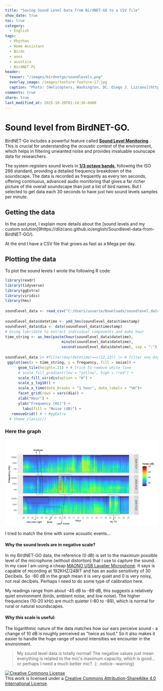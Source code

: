 ```yaml
---
title: "Saving Sound Level Data from BirdNET-GO to a CSV file"
show_date: true
toc: true
category: 
  - English
tags: 
  - Phython
  - Home Assistant
  - Birds
  - aves
  - acustica
  - BirdNET-Pi 
header:
  teaser: "/images/birdnetgo/soundlevels.png"
  overlay_image: /images/texture-feature-17.jpg
  caption: "Photo: [Helicopters, Washington, DC. Diego J. Lizcano](https://www.instagram.com/walking_tapir/)"
comments: true
share: true
last_modified_at: 2025-10-20T01:24:36-0400
---
```



# Sound level from BirdNET-GO. 

BirdNET-Go includes a powerful feature called [**Sound Level Monitoring**](https://github.com/tphakala/birdnet-go/blob/main/doc/wiki/guide.md#sound-level-monitoring). This is crucial for understanding the *acoustic context* of the environment, which helps in filtering unwanted noise and provides invaluable sounscape data for researchers.

The system registers sound levels in [**1/3 octave bands**](https://www.engineeringtoolbox.com/octave-bands-frequency-limits-d_1602.html), following the ISO 266 standard, providing a detailed frequency breakdown of the soundscape.  The data is recorded as frequently as every ten seconds, offering continuous, advanced audio monitoring that gives a far richer picture of the overall soundscape than just a list of bird names. But I selected to get data each 30 seconds to have just two sound levels samples per minute.


## Getting the data

In the past post, I explain more details about the 
[sound levels and my custom solution]9https://dlizcano.github.io/english/Soundlevel-data-from-BirdNET-GO/).



At the end I have a CSV file that grows as fast as a Mega per day. 

## Plotting the data

To plot the sound levels I wrote the following R code:

```R
library(readr)
library(tidyverse)
library(ggExtra)
library(viridis)
library(hms)

soundlevel_data <- read_csv("C:/Users/usuario/Downloads/soundlevel_data.csv", col_types = cols(timestamp = col_character()))

soundlevel_data$datetime <- ymd_hms(soundlevel_data$timestamp)
soundlevel_data$dia <- date(soundlevel_data$timestamp)
# Using lubridate to extract individual components and make hour
time_string <- as_hms(paste(hour(soundlevel_data$datetime),
                          minute(soundlevel_data$datetime),
                          second(soundlevel_data$datetime), sep = ":"))

soundlevel_data |> #filter(day(datetime)==c(22,23)) |> # filter one day
 ggplot(aes(x = time_string, y = frequency, fill = noise)) +
      geom_tile(height=.11) + # trick to remove white line
      # scale_fill_gradient(low = "yellow", high = "red") +
      scale_fill_viridis(option = "H") +
      scale_y_log10() +
      scale_x_time(date_breaks = "1 hour", date_labels = "%H")+
      facet_grid(rows = vars(dia)) +
      xlab("Hour") +
      ylab("Frequency (Hz)") +
        labs(fill = "Noise (dB)") +
   removeGrid() # + #ggExtra 
  # theme_classic() 

```

### Here the graph


![Sound Levels](/images/birdnetgo/soundlevels.png)

I tried to match the time with some acoustic events... 

#### Why the sound levels are in negative scale? 


In my BirdNET-GO data, the reference (0 dB) is set to the maximum possible level of the microphone (without distortion) that I use to capture the sound. In my case I am using a cheap [MAONO USB Lavalier Microphone](https://www.amazon.com/Microphone-MAONO-Omnidirectional-Microphone-Recording-Broadcasting/dp/B074BLM973?th=1). It says is capable of recording at 192KHZ/24BIT and has an audio sensitivity of 30 Decibels. So -80 dB in the graph mean it is very quiet and 0 is very noisy, not real decibels. Perhaps I need to do some type of calibration here.

My readings range from about -45 dB to -89 dB, this suggests a relatively quiet environment (birds, ambient noise, and low noise). The higher frequencies (10-20 kHz) are much quieter (-80 to -89), which is normal for rural or natural soundscapes.

#### Why this scale is useful:
The logarithmic nature of the data matches how our ears perceive sound - a change of 10 dB is roughly perceived as "twice as loud." So it also makes it easier to handle the huge range of sound intensities we encounter in the environment.


> My sound level data is totally normal! The negative values just mean everything is related to the mic's maximum capacity, which is good... or perhaps I need a much better mic?.
{: .notice--warning} 


<p>
<a rel="license" href="http://creativecommons.org/licenses/by-sa/4.0/"><img alt="Creative Commons License" style="border-width:0" src="http://i.creativecommons.org/l/by-sa/4.0/88x31.png" /></a><br />This work is licensed under a <a rel="license" href="http://creativecommons.org/licenses/by-sa/4.0/">Creative Commons Attribution-ShareAlike 4.0 International License</a>.
</p>
